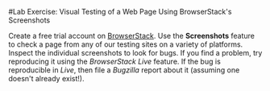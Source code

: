 #Lab Exercise: Visual Testing of a Web Page Using BrowserStack's Screenshots

Create a free trial account on [BrowserStack](https://www.browserstack.com/). Use the **Screenshots** feature to check a page from any of our testing sites on a variety of platforms. Inspect the individual screenshots to look for bugs. If you find a problem, try reproducing it using the *BrowserStack Live* feature. If the bug is reproducible in *Live*, then file a *Bugzilla* report about it (assuming one doesn't already exist!).
